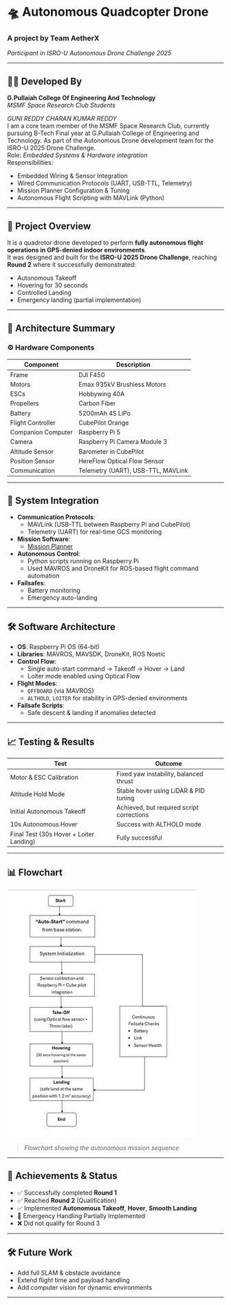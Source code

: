 # 🛸 Autonomous Quadcopter Drone

### A project by **Team AetherX**  
*Participant in ISRO-U Autonomous Drone Challenge 2025*  

---

## 👨‍🔧 Developed By
**G.Pullaiah College Of Engineering And Technology**  
*MSMF Space Research Club Students*

*GUNI REDDY CHARAN KUMAR REDDY*  
I am a core team member of the MSMF Space Research Club, currently pursuing B-Tech Final year at G.Pullaiah College of Engineering and Technology. As part of the Autonomous Drone development team for the ISRO-U 2025 Drone Challenge.  
Role: *Embedded Systems & Hardware integration*  
Responsibilities:
- Embedded Wiring & Sensor Integration  
- Wired Communication Protocols (UART, USB-TTL, Telemetry)  
- Mission Planner Configuration & Tuning  
- Autonomous Flight Scripting with MAVLink (Python)  

---

## 🚀 Project Overview

It is a quadrotor drone developed to perform **fully autonomous flight operations in GPS-denied indoor environments**.  
It was designed and built for the **ISRO-U 2025 Drone Challenge**, reaching **Round 2** where it successfully demonstrated:

- Autonomous Takeoff  
- Hovering for 30 seconds  
- Controlled Landing  
- Emergency landing (partial implementation)

---

## 🧠 Architecture Summary

### ⚙️ Hardware Components
| Component                  | Description                              |
|---------------------------|------------------------------------------|
| Frame                     | DJI F450                                  |
| Motors                    | Emax 935kV Brushless Motors               |
| ESCs                      | Hobbywing 40A                             |
| Propellers                | Carbon Fiber                              |
| Battery                   | 5200mAh 4S LiPo                           |
| Flight Controller         | CubePilot Orange                          |
| Companion Computer        | Raspberry Pi 5                            |
| Camera                    | Raspberry Pi Camera Module 3              |
| Altitude Sensor           | Barometer in CubePilot                    |
| Position Sensor           | HereFlow Optical Flow Sensor              |
| Communication             | Telemetry (UART), USB-TTL, MAVLink        |

---

## 🧩 System Integration

- **Communication Protocols**:
  - MAVLink (USB-TTL between Raspberry Pi and CubePilot)
  - Telemetry (UART) for real-time GCS monitoring
- **Mission Software**:
  - [Mission Planner](https://ardupilot.org/planner/)
- **Autonomous Control**:
  - Python scripts running on Raspberry Pi
  - Used MAVROS and DroneKit for ROS-based flight command automation
- **Failsafes**:
  - Battery monitoring
  - Emergency auto-landing

---

## 🛠️ Software Architecture

- **OS**: Raspberry Pi OS (64-bit)
- **Libraries**: MAVROS, MAVSDK, DroneKit, ROS Noetic
- **Control Flow**:
  - Single auto-start command → Takeoff → Hover → Land
  - Loiter mode enabled using Optical Flow
- **Flight Modes**:  
  - `OFFBOARD` (via MAVROS)  
  - `ALTHOLD`, `LOITER` for stability in GPS-denied environments  
- **Failsafe Scripts**:  
  - Safe descent & landing if anomalies detected

---

## 📈 Testing & Results

| Test | Outcome |
|------|---------|
| Motor & ESC Calibration | Fixed yaw instability, balanced thrust |
| Altitude Hold Mode | Stable hover using LiDAR & PID tuning |
| Initial Autonomous Takeoff | Achieved, but required script corrections |
| 10s Autonomous Hover | Success with ALTHOLD mode |
| Final Test (30s Hover + Loiter Landing) | Fully successful |

---

## 📊 Flowchart

![ANAV Flowchart](Media/anav_flowchart.jpg)  
> _Flowchart showing the autonomous mission sequence_

---

## 🧪 Achievements & Status

- ✅ Successfully completed **Round 1**
- ✅ Reached **Round 2** (Qualification)
- ✅ Implemented **Autonomous Takeoff**, **Hover**, **Smooth Landing**
- 🔄 Emergency Handling Partially Implemented
- ❌ Did not qualify for Round 3

---

## 🛠️ Future Work

- Add full SLAM & obstacle avoidance
- Extend flight time and payload handling
- Add computer vision for dynamic environments

---


